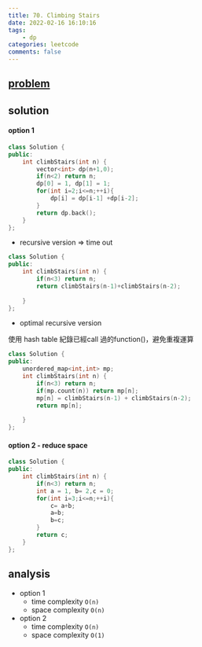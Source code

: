 ```yaml
---
title: 70. Climbing Stairs
date: 2022-02-16 16:10:16
tags:  
    - dp
categories: leetcode
comments: false
---
```


## [problem](https://leetcode.com/problems/climbing-stairs/)



## solution

#### option 1
```c++
class Solution {
public:
    int climbStairs(int n) {
        vector<int> dp(n+1,0);
        if(n<2) return n;
        dp[0] = 1, dp[1] = 1;
        for(int i=2;i<=n;++i){
            dp[i] = dp[i-1] +dp[i-2];
        }
        return dp.back();   
    }
};
```
- recursive version => time out
```c++
class Solution {
public:
    int climbStairs(int n) {
        if(n<3) return n;
        return climbStairs(n-1)+climbStairs(n-2);
        
    }
};
```
- optimal recursive version

使用 hash table 紀錄已經call 過的function()，避免重複運算
```c++
class Solution {
public:
    unordered_map<int,int> mp;
    int climbStairs(int n) {
        if(n<3) return n;
        if(mp.count(n)) return mp[n];
        mp[n] = climbStairs(n-1) + climbStairs(n-2);
        return mp[n];     
        
    }
};
```

#### option 2 - reduce space
```c++
class Solution {
public:
    int climbStairs(int n) {
        if(n<3) return n;
        int a = 1, b= 2,c = 0;
        for(int i=3;i<=n;++i){
            c= a+b;
            a=b;
            b=c;
        }
        return c;
    }
};

```

## analysis
- option 1 
    - time complexity `O(n)`
    - space complexity `O(n)`
- option 2
    - time complexity `O(n)`
    - space complexity `O(1)`